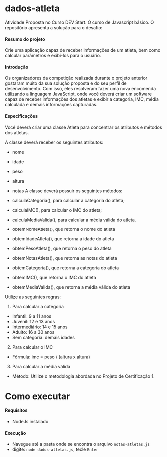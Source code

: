 # dados-atleta

Atividade Proposta no Curso DEV Start. O curso de Javascript básico.
O repositório apresenta a solução para o desafio: 

#### Resumo do projeto

Crie uma aplicação capaz de receber informações de um atleta, bem como calcular parâmetros e exibi-los para o usuário.

#### Introdução

Os organizadores da competição realizada durante o projeto anterior gostaram muito da sua solução proposta e do seu perfil de desenvolvimento. Com isso, eles resolveram fazer uma nova encomenda utilizando a linguagem JavaScript, onde você deverá criar um software capaz de receber informações dos atletas e exibir a categoria, IMC, média calculada e demais informações capturadas.

#### Especificações

Você deverá criar uma classe Atleta para concentrar os atributos e métodos dos atletas.

A classe deverá receber os seguintes atributos:

- nome
- idade
- peso
- altura
- notas
A classe deverá possuir os seguintes métodos:

- calculaCategoria(), para calcular a categoria do atleta;
- calculaIMC(), para calcular o IMC do atleta;
- calculaMediaValida(), para calcular a média válida do atleta.
- obtemNomeAtleta(), que retorna o nome do atleta
- obtemIdadeAtleta(), que retorna a idade do atleta
- obtemPesoAtleta(), que retorna o peso do atleta
- obtemNotasAtleta(), que retorna as notas do atleta
- obtemCategoria(), que retorna a categoria do atleta
- obtemIMC(), que retorna o IMC do atleta
- obtemMediaValida(), que retorna a média válida do atleta

Utilize as seguintes regras:

1. Para calcular a categoria

- Infantil: 9 a 11 anos
- Juvenil: 12 e 13 anos
- Intermediário: 14 e 15 anos
- Adulto: 16 a 30 anos
- Sem categoria: demais idades

2. Para calcular o IMC

- Fórmula: imc = peso / (altura x altura)

3. Para calcular a média válida

- Método: Utilize o metodologia abordada no Projeto de Certificação 1.

# Como executar

#### Requisitos
 - NodeJs instalado
#### Execução
 - Navegue até a pasta onde se encontra o arquivo `notas-atletas.js`
 - digite: `node dados-atletas.js`, tecle `Enter`
